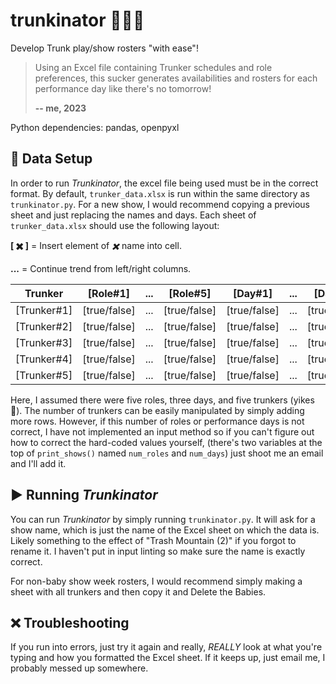 # trunkinator 🧌🦍🎨

Develop Trunk play/show rosters "with ease"!

> Using an Excel file containing Trunker schedules and role preferences, this sucker generates availabilities and rosters for each performance day like there's no tomorrow!
>
> **-- me, 2023**

Python dependencies: pandas, openpyxl

## 🔧 Data Setup

In order to run *Trunkinator*, the excel file being used must be in the correct format. By default, `trunker_data.xlsx` is run within the same directory as `trunkinator.py`. For a new show, I would recommend copying a previous sheet and just replacing the names and days. Each sheet of `trunker_data.xlsx` should use the following layout:

**[ ✖️ ]** = Insert element of *✖️* name into cell.

**...** = Continue trend from left/right columns.

| Trunker | [Role#1] | ... | [Role#5] | [Day#1] | ... | [Day#3] |
|---------|-----------|-------|-----------|----------|-------|----------|
| [Trunker#1] | [true/false] | ... | [true/false] | [true/false] | ... | [true/false] |
| [Trunker#2] | [true/false] | ... | [true/false] | [true/false] | ... | [true/false] |
| [Trunker#3] | [true/false] | ... | [true/false] | [true/false] | ... | [true/false] |
| [Trunker#4] | [true/false] | ... | [true/false] | [true/false] | ... | [true/false] |
| [Trunker#5] | [true/false] | ... | [true/false] | [true/false] | ... | [true/false] |

Here, I assumed there were five roles, three days, and five trunkers (yikes 🥲). The number of trunkers can be easily manipulated by simply adding more rows. However, if this number of roles or performance days is not correct, I have not implemented an input method so if you can't figure out how to correct the hard-coded values yourself, (there's two variables at the top of `print_shows()` named `num_roles` and `num_days`) just shoot me an email and I'll add it.

## ▶️ Running *Trunkinator*

You can run *Trunkinator* by simply running `trunkinator.py`. It will ask for a show name, which is just the name of the Excel sheet on which the data is. Likely something to the effect of "Trash Mountain (2)" if you forgot to rename it. I haven't put in input linting so make sure the name is exactly correct.

For non-baby show week rosters, I would recommend simply making a sheet with all trunkers and then copy it and Delete the Babies.

## ❌ Troubleshooting

If you run into errors, just try it again and really, *REALLY* look at what you're typing and how you formatted the Excel sheet. If it keeps up, just email me, I probably messed up somewhere.

